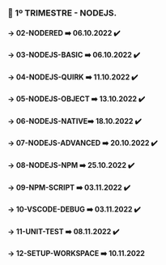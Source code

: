 ### 📃 1º TRIMESTRE - NODEJS.



#### -> 02-NODERED ➡️ 06.10.2022   ✔️

#### -> 03-NODEJS-BASIC ➡️ 06.10.2022   ✔️

#### -> 04-NODEJS-QUIRK ➡️ 11.10.2022   ✔️

#### -> 05-NODEJS-OBJECT ➡️ 13.10.2022  ✔️

#### -> 06-NODEJS-NATIVE➡️ 18.10.2022   ✔️

#### -> 07-NODEJS-ADVANCED  ➡️ 20.10.2022  ✔️

#### -> 08-NODEJS-NPM ➡️ 25.10.2022   ✔️

#### -> 09-NPM-SCRIPT ➡️ 03.11.2022   ✔️

#### -> 10-VSCODE-DEBUG ➡️ 03.11.2022  ✔️

#### -> 11-UNIT-TEST ➡️ 08.11.2022     ✔️

#### -> 12-SETUP-WORKSPACE ➡️ 10.11.2022 

